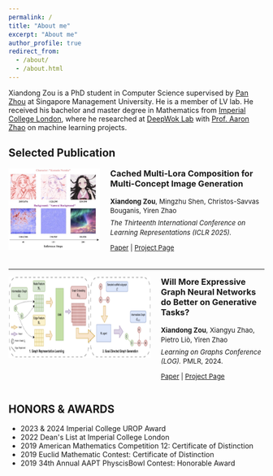 ```yaml
---
permalink: /
title: "About me"
excerpt: "About me"
author_profile: true
redirect_from: 
  - /about/
  - /about.html
---
```


Xiandong Zou is a PhD student in Computer Science supervised by [Pan Zhou](https://panzhous.github.io/) at Singapore Management University. He is a member of LV lab. He received his bachelor and master degree in Mathematics from [Imperial College London](https://www.imperial.ac.uk/mathematics/), where he researched at [DeepWok Lab](https://deepwok.github.io/) with [Prof. Aaron Zhao](https://aaron-zhao123.github.io/) on machine learning projects.

Selected Publication
-----
<!-- Paper 1 -->
<div style="display: flex; margin-bottom: 20px;">
  <img src="../images/paper/smot.png" width="280" height="160" style="margin-right: 20px;">
  
  <div>
    <h3 style="margin-top: 0;">Cached Multi-Lora Composition for Multi-Concept Image Generation</h3>
    <p style="line-height:1.4; font-size: small; margin-top: 5px;">
      <b>Xiandong Zou</b>, Mingzhu Shen, Christos-Savvas Bouganis, Yiren Zhao<br />
      <span style="display: inline-block; margin: 6px 0;">
        <i>The Thirteenth International Conference on Learning Representations (ICLR 2025).</i>
      </span><br />
      <span style="display: inline-block; margin-top: 6px;">
        <a href="https://arxiv.org/abs/2502.04923">Paper</a> |
        <a href="https://github.com/Yqcca/CMLoRA">Project Page</a>
      </span>
    </p>
  </div>
</div>


<hr>

<!-- Paper 2 -->
<div style="display: flex; margin-bottom: 20px;">
  <img src="../images/paper/gnn.png" width="280" height="160" style="margin-right: 20px;">
  
  <div>
    <h3 style="margin-top: 0;">Will More Expressive Graph Neural Networks do Better on Generative Tasks?</h3>
    <p style="line-height:1.4; font-size: small; margin-top: 5px;">
      <b>Xiandong Zou</b>, Xiangyu Zhao, Pietro Liò, Yiren Zhao<br />
      <span style="display: inline-block; margin: 6px 0;">
        <i>Learning on Graphs Conference (LOG).</i> PMLR, 2024.
      </span><br />
      <span style="display: inline-block; margin-top: 6px;">
        <a href="https://arxiv.org/abs/2308.11978">Paper</a> |
        <a href="https://github.com/Yqcca/graph-generative-models">Project Page</a> 
      </span>
    </p>
  </div>
</div>


HONORS & AWARDS
-----
* 2023 & 2024 Imperial College UROP Award
* 2022 Dean's List at Imperial College London
* 2019 American Mathematics Competition 12: Certificate of Distinction
* 2019 Euclid Mathematic Contest: Certificate of Distinction
* 2019 34th Annual AAPT PhyscisBowl Contest: Honorable Award
